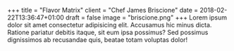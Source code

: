 +++
title = "Flavor Matrix"
client = "Chef James Briscione"
date = 2018-02-22T13:36:47+01:00
draft = false
image = "briscione.png"
+++
Lorem ipsum dolor sit amet consectetur adipisicing elit. Accusamus hic minus dicta. Ratione pariatur debitis itaque, sit eum ipsa possimus? Sed possimus dignissimos ab recusandae quis, beatae totam voluptas dolor!